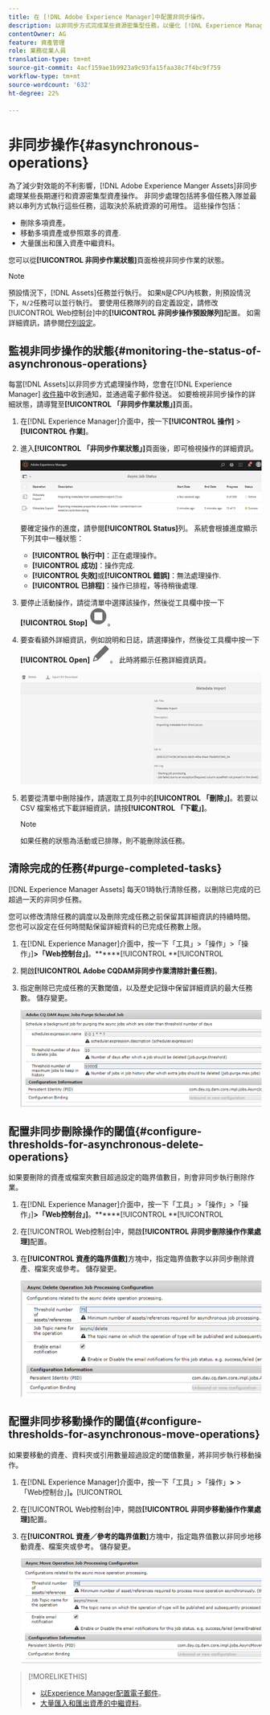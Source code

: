 ```yaml
---
title: 在 [!DNL Adobe Experience Manager]中配置非同步操作。
description: 以非同步方式完成某些資源密集型任務，以優化 [!DNL Experience Manager Assets]中的效能。
contentOwner: AG
feature: 資產管理
role: 業務從業人員
translation-type: tm+mt
source-git-commit: 4acf159ae1b9923a9c93fa15faa38c7f4bc9f759
workflow-type: tm+mt
source-wordcount: '632'
ht-degree: 22%

---
```



# 非同步操作{#asynchronous-operations}

為了減少對效能的不利影響，[!DNL Adobe Experience Manger Assets]非同步處理某些長期運行和資源密集型資產操作。 非同步處理包括將多個任務入隊並最終以串列方式執行這些任務，這取決於系統資源的可用性。 這些操作包括：

* 刪除多項資產。
* 移動多項資產或參照眾多的資產.
* 大量匯出和匯入資產中繼資料。

您可以從&#x200B;**[!UICONTROL 非同步作業狀態]**&#x200B;頁面檢視非同步作業的狀態。

>[!NOTE]
>
>預設情況下，[!DNL Assets]任務並行執行。 如果`N`是CPU內核數，則預設情況下，`N/2`任務可以並行執行。 要使用任務隊列的自定義設定，請修改[!UICONTROL Web控制台]中的&#x200B;**[!UICONTROL 非同步操作預設隊列]**&#x200B;配置。 如需詳細資訊，請參閱[佇列設定](https://sling.apache.org/documentation/bundles/apache-sling-eventing-and-job-handling.html#queue-configurations)。

## 監視非同步操作的狀態{#monitoring-the-status-of-asynchronous-operations}

每當[!DNL Assets]以非同步方式處理操作時，您會在[!DNL Experience Manager] [收件箱](/help/sites-authoring/inbox.md)中收到通知，並通過電子郵件發送。 如要檢視非同步操作的詳細狀態，請導覽至&#x200B;**[!UICONTROL 「非同步作業狀態」]**&#x200B;頁面。

1. 在[!DNL Experience Manager]介面中，按一下&#x200B;**[!UICONTROL 操作]** > **[!UICONTROL 作業]**。

1. 進入&#x200B;**[!UICONTROL 「非同步作業狀態」]**&#x200B;頁面後，即可檢視操作的詳細資訊。

   ![非同步操作的狀態和詳細資訊](assets/job_status.png)

   要確定操作的進度，請參閱&#x200B;**[!UICONTROL Status]**&#x200B;列。 系統會根據進度顯示下列其中一種狀態：

   * **[!UICONTROL 執行中]**：正在處理操作。
   * **[!UICONTROL 成功]**：操作完成.
   * **[!UICONTROL 失敗]**&#x200B;或&#x200B;**[!UICONTROL 錯誤]**：無法處理操作.
   * **[!UICONTROL 已排程]**：操作已排程，等待稍後處理.

1. 要停止活動操作，請從清單中選擇該操作，然後從工具欄中按一下&#x200B;**[!UICONTROL Stop]** ![stop表徵圖](assets/do-not-localize/stop_icon.svg)。

1. 要查看額外詳細資訊，例如說明和日誌，請選擇操作，然後從工具欄中按一下&#x200B;**[!UICONTROL Open]** ![open_icon](assets/do-not-localize/edit_icon.svg)。 此時將顯示任務詳細資訊頁。

   ![中繼資料匯入工作的詳細資訊](assets/job_details.png)

1. 若要從清單中刪除操作，請選取工具列中的&#x200B;**[!UICONTROL 「刪除」]**。若要以 CSV 檔案格式下載詳細資訊，請按&#x200B;**[!UICONTROL 「下載」]**。

   >[!NOTE]
   >
   >如果任務的狀態為活動或已排隊，則不能刪除該任務。

## 清除完成的任務{#purge-completed-tasks}

[!DNL Experience Manager Assets] 每天01時執行清除任務，以刪除已完成的已超過一天的非同步任務。

<!-- TBD: Find out from the engineering team and mention the time zone of this 1:00 am task.
-->

您可以修改清除任務的調度以及刪除完成任務之前保留其詳細資訊的持續時間。 您也可以設定在任何時間點保留詳細資料的已完成任務數上限。

1. 在[!DNL Experience Manager]介面中，按一下「工具」>「操作」>「操作」]**>「Web控制台」]**。******[!UICONTROL **[!UICONTROL 
1. 開啟&#x200B;**[!UICONTROL Adobe CQDAM非同步作業清除計畫任務]**。
1. 指定刪除已完成任務的天數閾值，以及歷史記錄中保留詳細資訊的最大任務數。 儲存變更。

   ![用於調度非同步任務清除的配置](assets/purge_job.png)

## 配置非同步刪除操作的閾值{#configure-thresholds-for-asynchronous-delete-operations}

如果要刪除的資產或檔案夾數目超過設定的臨界值數目，則會非同步執行刪除作業。

1. 在[!DNL Experience Manager]介面中，按一下「工具」>「操作」>「操作」]**>「Web控制台」]**。******[!UICONTROL **[!UICONTROL 
1. 在[!UICONTROL Web控制台]中，開啟&#x200B;**[!UICONTROL 非同步刪除操作作業處理]**&#x200B;配置。
1. 在&#x200B;**[!UICONTROL 資產的臨界值數]**&#x200B;方塊中，指定臨界值數字以非同步刪除資產、檔案夾或參考。 儲存變更。

   ![設定要刪除資產的任務的臨界值限制](assets/delete_threshold.png)

## 配置非同步移動操作的閾值{#configure-thresholds-for-asynchronous-move-operations}

如果要移動的資產、資料夾或引用數量超過設定的閾值數量，將非同步執行移動操作。

1. 在[!DNL Experience Manager]介面中，按一下「工具」>「操作」****>**** > 「Web控制台」]**。**[!UICONTROL 
1. 在[!UICONTROL Web控制台]中，開啟&#x200B;**[!UICONTROL 非同步移動操作作業處理]**&#x200B;配置。
1. 在&#x200B;**[!UICONTROL 資產／參考的臨界值數]**&#x200B;方塊中，指定臨界值數以非同步地移動資產、檔案夾或參考。 儲存變更。

   ![設定要移動資產之任務的臨界值限制](assets/move_threshold.png)

>[!MORELIKETHIS]
>
>* [以Experience Manager配置電子郵件](/help/sites-administering/notification.md)。
>* [大量匯入和匯出資產的中繼資料](/help/assets/metadata-import-export.md)。

